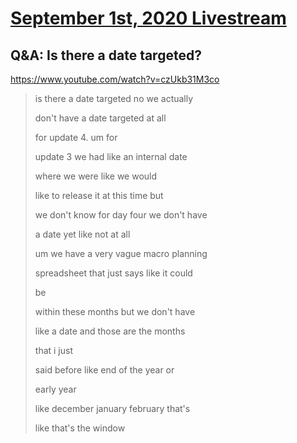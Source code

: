 # [September 1st, 2020 Livestream](../2020-09-01.md)
## Q&A: Is there a date targeted?
https://www.youtube.com/watch?v=czUkb31M3co
> is there a date targeted no we actually
>
> don't have a date targeted at all
>
> for update 4. um for
>
> update 3 we had like an internal date
>
> where we were like we would
>
> like to release it at this time but
>
> we don't know for day four we don't have
>
> a date yet like not at all
>
> um we have a very vague macro planning
>
> spreadsheet that just says like it could
>
> be
>
> within these months but we don't have
>
> like a date and those are the months
>
> that i just
>
> said before like end of the year or
>
> early year
>
> like december january february that's
>
> like that's the window
>

